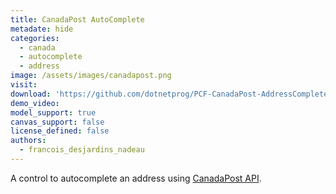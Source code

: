 ```yaml
---
title: CanadaPost AutoComplete
metadate: hide
categories:
  - canada
  - autocomplete
  - address
image: /assets/images/canadapost.png
visit: 
download: 'https://github.com/dotnetprog/PCF-CanadaPost-AddressComplete'
demo_video: 
model_support: true
canvas_support: false
license_defined: false
authors:
  - francois_desjardins_nadeau
---
```


A control to autocomplete an address using <a target="_blank" href="https://www.canadapost.ca/pca/support/guides/">CanadaPost API</a>.
